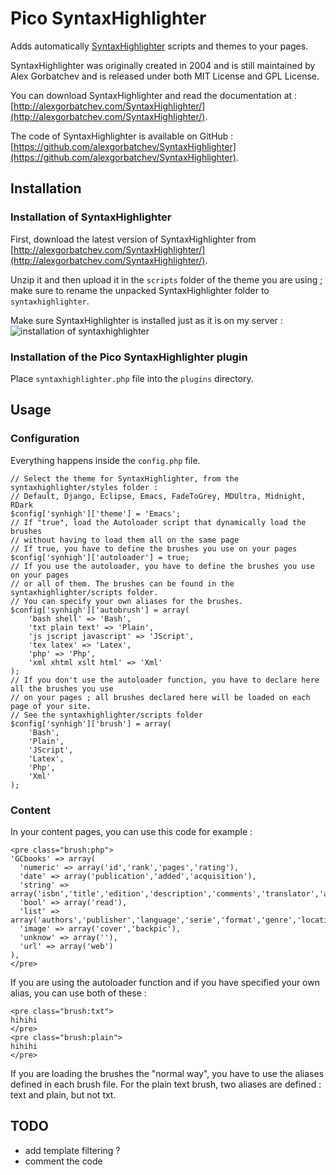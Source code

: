 Pico SyntaxHighlighter
======================

Adds automatically [SyntaxHighlighter](http://alexgorbatchev.com/SyntaxHighlighter/) scripts and themes to your pages.

SyntaxHighlighter was originally created in 2004 and is still maintained by Alex Gorbatchev and is released under both MIT License and GPL License.

You can download SyntaxHighlighter and read the documentation at : [http://alexgorbatchev.com/SyntaxHighlighter/](http://alexgorbatchev.com/SyntaxHighlighter/).

The code of SyntaxHighlighter is available on GitHub : [https://github.com/alexgorbatchev/SyntaxHighlighter](https://github.com/alexgorbatchev/SyntaxHighlighter).

## Installation

### Installation of SyntaxHighlighter

First, download the latest version of SyntaxHighlighter from [http://alexgorbatchev.com/SyntaxHighlighter/](http://alexgorbatchev.com/SyntaxHighlighter/).

Unzip it and then upload it in the `scripts` folder of the theme you are using ; make sure to rename the unpacked SyntaxHighlighter folder to `syntaxhighlighter`.

Make sure SyntaxHighlighter is installed just as it is on my server :
![installation of syntaxhighlighter](https://github.com/bricebou/pico_SyntaxHighlighter/blob/master/syntaxhighlighter_server.png)

### Installation of the Pico SyntaxHighlighter plugin

Place `syntaxhighlighter.php` file into the `plugins` directory.

## Usage

### Configuration

Everything happens inside the `config.php` file.

````
// Select the theme for SyntaxHighlighter, from the syntaxhighlighter/styles folder :
// Default, Django, Eclipse, Emacs, FadeToGrey, MDUltra, Midnight, RDark
$config['synhigh']['theme'] = 'Emacs';
// If "true", load the Autoloader script that dynamically load the brushes
// without having to load them all on the same page
// If true, you have to define the brushes you use on your pages
$config['synhigh']['autoloader'] = true;
// If you use the autoloader, you have to define the brushes you use on your pages
// or all of them. The brushes can be found in the syntaxhighlighter/scripts folder. 
// You can specify your own aliases for the brushes.
$config['synhigh']['autobrush'] = array(
	'bash shell' => 'Bash',
	'txt plain text' => 'Plain',
	'js jscript javascript' => 'JScript',
	'tex latex' => 'Latex',
	'php' => 'Php',
	'xml xhtml xslt html' => 'Xml'
);
// If you don't use the autoloader function, you have to declare here all the brushes you use
// on your pages ; all brushes declared here will be loaded on each page of your site.
// See the syntaxhighlighter/scripts folder
$config['synhigh']['brush'] = array(
	'Bash',
	'Plain',
	'JScript',
	'Latex',
	'Php',
	'Xml'
);
````

### Content

In your content pages, you can use this code for example :
````
<pre class="brush:php">
'GCbooks' => array(
  'numeric' => array('id','rank','pages','rating'),
  'date' => array('publication','added','acquisition'),
  'string' => array('isbn','title','edition','description','comments','translator','artist'),
  'bool' => array('read'),
  'list' => array('authors','publisher','language','serie','format','genre','location'),
  'image' => array('cover','backpic'),
  'unknow' => array(''),
  'url' => array('web')
),
</pre>
````

If you are using the autoloader function and if you have specified your own alias, you can use both of these :
````
<pre class="brush:txt">
hihihi
</pre>
<pre class="brush:plain">
hihihi
</pre>
````

If you are loading the brushes the "normal way", you have to use the aliases defined in each brush file. For the plain text brush, two aliases are defined : text and plain, but not txt.

## TODO

- add template filtering ?
- comment the code